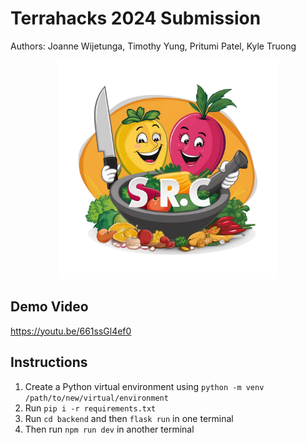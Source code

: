 # Terrahacks 2024 Submission
Authors: Joanne Wijetunga, Timothy Yung, Pritumi Patel, Kyle Truong
<br>

<p align="center">
  <img src="images/logo.png" width="350px" alt="logo"/>
</p>

## Demo Video
https://youtu.be/661ssGl4ef0

## Instructions
1. Create a Python virtual environment using `python -m venv /path/to/new/virtual/environment`
2. Run `pip i -r requirements.txt`
3. Run `cd backend` and then `flask run` in one terminal
4. Then run `npm run dev` in another terminal
